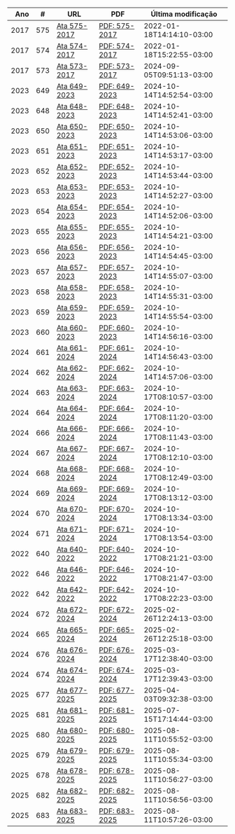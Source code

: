 #

|  Ano |  #  | URL                          | PDF                               | Última modificação        |
| ---: | :-: | ---------------------------- | --------------------------------- | ------------------------- |
| 2017 | 575 | [Ata 575-2017][Ata:575-2017] | [PDF: 575-2017][Ata:575-2017-PDF] | 2022-01-18T14:14:10-03:00 |
| 2017 | 574 | [Ata 574-2017][Ata:574-2017] | [PDF: 574-2017][Ata:574-2017-PDF] | 2022-01-18T15:22:55-03:00 |
| 2017 | 573 | [Ata 573-2017][Ata:573-2017] | [PDF: 573-2017][Ata:573-2017-PDF] | 2024-09-05T09:51:13-03:00 |
| 2023 | 649 | [Ata 649-2023][Ata:649-2023] | [PDF: 649-2023][Ata:649-2023-PDF] | 2024-10-14T14:52:54-03:00 |
| 2023 | 648 | [Ata 648-2023][Ata:648-2023] | [PDF: 648-2023][Ata:648-2023-PDF] | 2024-10-14T14:52:41-03:00 |
| 2023 | 650 | [Ata 650-2023][Ata:650-2023] | [PDF: 650-2023][Ata:650-2023-PDF] | 2024-10-14T14:53:06-03:00 |
| 2023 | 651 | [Ata 651-2023][Ata:651-2023] | [PDF: 651-2023][Ata:651-2023-PDF] | 2024-10-14T14:53:17-03:00 |
| 2023 | 652 | [Ata 652-2023][Ata:652-2023] | [PDF: 652-2023][Ata:652-2023-PDF] | 2024-10-14T14:53:44-03:00 |
| 2023 | 653 | [Ata 653-2023][Ata:653-2023] | [PDF: 653-2023][Ata:653-2023-PDF] | 2024-10-14T14:52:27-03:00 |
| 2023 | 654 | [Ata 654-2023][Ata:654-2023] | [PDF: 654-2023][Ata:654-2023-PDF] | 2024-10-14T14:52:06-03:00 |
| 2023 | 655 | [Ata 655-2023][Ata:655-2023] | [PDF: 655-2023][Ata:655-2023-PDF] | 2024-10-14T14:54:21-03:00 |
| 2023 | 656 | [Ata 656-2023][Ata:656-2023] | [PDF: 656-2023][Ata:656-2023-PDF] | 2024-10-14T14:54:45-03:00 |
| 2023 | 657 | [Ata 657-2023][Ata:657-2023] | [PDF: 657-2023][Ata:657-2023-PDF] | 2024-10-14T14:55:07-03:00 |
| 2023 | 658 | [Ata 658-2023][Ata:658-2023] | [PDF: 658-2023][Ata:658-2023-PDF] | 2024-10-14T14:55:31-03:00 |
| 2023 | 659 | [Ata 659-2023][Ata:659-2023] | [PDF: 659-2023][Ata:659-2023-PDF] | 2024-10-14T14:55:54-03:00 |
| 2023 | 660 | [Ata 660-2023][Ata:660-2023] | [PDF: 660-2023][Ata:660-2023-PDF] | 2024-10-14T14:56:16-03:00 |
| 2024 | 661 | [Ata 661-2024][Ata:661-2024] | [PDF: 661-2024][Ata:661-2024-PDF] | 2024-10-14T14:56:43-03:00 |
| 2024 | 662 | [Ata 662-2024][Ata:662-2024] | [PDF: 662-2024][Ata:662-2024-PDF] | 2024-10-14T14:57:06-03:00 |
| 2024 | 663 | [Ata 663-2024][Ata:663-2024] | [PDF: 663-2024][Ata:663-2024-PDF] | 2024-10-17T08:10:57-03:00 |
| 2024 | 664 | [Ata 664-2024][Ata:664-2024] | [PDF: 664-2024][Ata:664-2024-PDF] | 2024-10-17T08:11:20-03:00 |
| 2024 | 666 | [Ata 666-2024][Ata:666-2024] | [PDF: 666-2024][Ata:666-2024-PDF] | 2024-10-17T08:11:43-03:00 |
| 2024 | 667 | [Ata 667-2024][Ata:667-2024] | [PDF: 667-2024][Ata:667-2024-PDF] | 2024-10-17T08:12:10-03:00 |
| 2024 | 668 | [Ata 668-2024][Ata:668-2024] | [PDF: 668-2024][Ata:668-2024-PDF] | 2024-10-17T08:12:49-03:00 |
| 2024 | 669 | [Ata 669-2024][Ata:669-2024] | [PDF: 669-2024][Ata:669-2024-PDF] | 2024-10-17T08:13:12-03:00 |
| 2024 | 670 | [Ata 670-2024][Ata:670-2024] | [PDF: 670-2024][Ata:670-2024-PDF] | 2024-10-17T08:13:34-03:00 |
| 2024 | 671 | [Ata 671-2024][Ata:671-2024] | [PDF: 671-2024][Ata:671-2024-PDF] | 2024-10-17T08:13:54-03:00 |
| 2022 | 640 | [Ata 640-2022][Ata:640-2022] | [PDF: 640-2022][Ata:640-2022-PDF] | 2024-10-17T08:21:21-03:00 |
| 2022 | 646 | [Ata 646-2022][Ata:646-2022] | [PDF: 646-2022][Ata:646-2022-PDF] | 2024-10-17T08:21:47-03:00 |
| 2022 | 642 | [Ata 642-2022][Ata:642-2022] | [PDF: 642-2022][Ata:642-2022-PDF] | 2024-10-17T08:22:23-03:00 |
| 2024 | 672 | [Ata 672-2024][Ata:672-2024] | [PDF: 672-2024][Ata:672-2024-PDF] | 2025-02-26T12:24:13-03:00 |
| 2024 | 665 | [Ata 665-2024][Ata:665-2024] | [PDF: 665-2024][Ata:665-2024-PDF] | 2025-02-26T12:25:18-03:00 |
| 2024 | 676 | [Ata 676-2024][Ata:676-2024] | [PDF: 676-2024][Ata:676-2024-PDF] | 2025-03-17T12:38:40-03:00 |
| 2024 | 674 | [Ata 674-2024][Ata:674-2024] | [PDF: 674-2024][Ata:674-2024-PDF] | 2025-03-17T12:39:43-03:00 |
| 2025 | 677 | [Ata 677-2025][Ata:677-2025] | [PDF: 677-2025][Ata:677-2025-PDF] | 2025-04-03T09:32:38-03:00 |
| 2025 | 681 | [Ata 681-2025][Ata:681-2025] | [PDF: 681-2025][Ata:681-2025-PDF] | 2025-07-15T17:14:44-03:00 |
| 2025 | 680 | [Ata 680-2025][Ata:680-2025] | [PDF: 680-2025][Ata:680-2025-PDF] | 2025-08-11T10:55:52-03:00 |
| 2025 | 679 | [Ata 679-2025][Ata:679-2025] | [PDF: 679-2025][Ata:679-2025-PDF] | 2025-08-11T10:55:34-03:00 |
| 2025 | 678 | [Ata 678-2025][Ata:678-2025] | [PDF: 678-2025][Ata:678-2025-PDF] | 2025-08-11T10:56:27-03:00 |
| 2025 | 682 | [Ata 682-2025][Ata:682-2025] | [PDF: 682-2025][Ata:682-2025-PDF] | 2025-08-11T10:56:56-03:00 |
| 2025 | 683 | [Ata 683-2025][Ata:683-2025] | [PDF: 683-2025][Ata:683-2025-PDF] | 2025-08-11T10:57:26-03:00 |

[Ata:575-2017]: https://dcc.ufmg.br/ata/575-2017/
[Ata:574-2017]: https://dcc.ufmg.br/ata/574-2017/
[Ata:573-2017]: https://dcc.ufmg.br/ata/573-2017/
[Ata:649-2023]: https://dcc.ufmg.br/ata/649-2023/
[Ata:648-2023]: https://dcc.ufmg.br/ata/648-2023/
[Ata:650-2023]: https://dcc.ufmg.br/ata/650-2023/
[Ata:651-2023]: https://dcc.ufmg.br/ata/651-2023/
[Ata:652-2023]: https://dcc.ufmg.br/ata/652-2023/
[Ata:653-2023]: https://dcc.ufmg.br/ata/653-2023/
[Ata:654-2023]: https://dcc.ufmg.br/ata/654-2023/
[Ata:655-2023]: https://dcc.ufmg.br/ata/655-2023/
[Ata:656-2023]: https://dcc.ufmg.br/ata/656-2023/
[Ata:657-2023]: https://dcc.ufmg.br/ata/657-2023/
[Ata:658-2023]: https://dcc.ufmg.br/ata/658-2023/
[Ata:659-2023]: https://dcc.ufmg.br/ata/659-2023/
[Ata:660-2023]: https://dcc.ufmg.br/ata/660-2023/
[Ata:661-2024]: https://dcc.ufmg.br/ata/661-2024/
[Ata:662-2024]: https://dcc.ufmg.br/ata/662-2024/
[Ata:663-2024]: https://dcc.ufmg.br/ata/663-2024/
[Ata:664-2024]: https://dcc.ufmg.br/ata/664-2024/
[Ata:666-2024]: https://dcc.ufmg.br/ata/666-2024/
[Ata:667-2024]: https://dcc.ufmg.br/ata/667-2024/
[Ata:668-2024]: https://dcc.ufmg.br/ata/668-2024/
[Ata:669-2024]: https://dcc.ufmg.br/ata/669-2024/
[Ata:670-2024]: https://dcc.ufmg.br/ata/670-2024/
[Ata:671-2024]: https://dcc.ufmg.br/ata/671-2024/
[Ata:640-2022]: https://dcc.ufmg.br/ata/640-2022/
[Ata:646-2022]: https://dcc.ufmg.br/ata/646-2022/
[Ata:642-2022]: https://dcc.ufmg.br/ata/642-2022/
[Ata:672-2024]: https://dcc.ufmg.br/ata/672-2024/
[Ata:665-2024]: https://dcc.ufmg.br/ata/665-2024/
[Ata:676-2024]: https://dcc.ufmg.br/ata/676-2024/
[Ata:674-2024]: https://dcc.ufmg.br/ata/674-2024/
[Ata:677-2025]: https://dcc.ufmg.br/ata/677-2025/
[Ata:681-2025]: https://dcc.ufmg.br/ata/681-2025/
[Ata:680-2025]: https://dcc.ufmg.br/ata/680-2025/
[Ata:679-2025]: https://dcc.ufmg.br/ata/679-2025/
[Ata:678-2025]: https://dcc.ufmg.br/ata/678-2025/
[Ata:682-2025]: https://dcc.ufmg.br/ata/682-2025/
[Ata:683-2025]: https://dcc.ufmg.br/ata/683-2025/

<!-- PDFs -->

[Ata:575-2017-PDF]: <>
[Ata:574-2017-PDF]: <>
[Ata:573-2017-PDF]: <>
[Ata:649-2023-PDF]: <>
[Ata:648-2023-PDF]: <>
[Ata:650-2023-PDF]: <>
[Ata:651-2023-PDF]: <>
[Ata:652-2023-PDF]: <>
[Ata:653-2023-PDF]: <>
[Ata:654-2023-PDF]: <>
[Ata:655-2023-PDF]: <>
[Ata:656-2023-PDF]: <>
[Ata:657-2023-PDF]: <>
[Ata:658-2023-PDF]: <>
[Ata:659-2023-PDF]: <>
[Ata:660-2023-PDF]: <>
[Ata:661-2024-PDF]: <>
[Ata:662-2024-PDF]: <>
[Ata:663-2024-PDF]: <>
[Ata:664-2024-PDF]: <>
[Ata:666-2024-PDF]: <>
[Ata:667-2024-PDF]: <>
[Ata:668-2024-PDF]: <>
[Ata:669-2024-PDF]: <>
[Ata:670-2024-PDF]: <>
[Ata:671-2024-PDF]: <>
[Ata:640-2022-PDF]: <>
[Ata:646-2022-PDF]: <>
[Ata:642-2022-PDF]: <>
[Ata:672-2024-PDF]: <>
[Ata:665-2024-PDF]: <>
[Ata:676-2024-PDF]: <>
[Ata:674-2024-PDF]: <>
[Ata:677-2025-PDF]: <>
[Ata:681-2025-PDF]: <>
[Ata:680-2025-PDF]: <>
[Ata:679-2025-PDF]: <>
[Ata:678-2025-PDF]: <>
[Ata:682-2025-PDF]: <>
[Ata:683-2025-PDF]: <>
